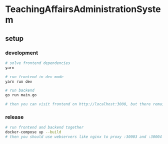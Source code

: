 # TeachingAffairsAdministrationSystem


## setup

### development
```bash
# solve frontend dependencies
yarn

# run frontend in dev mode
yarn run dev

# run backend
go run main.go

# then you can visit frontend on http://localhost:3000, but there remains some troubles. To avoid it, you should use webservers like nginx to proxy :3000 and :9090 to the same port to visit.
```

### release
```bash
# run frontend and backend together
docker-compose up --build
# then you should use webservers like nginx to proxy :30003 and :30004 to the same port to visit.
```
